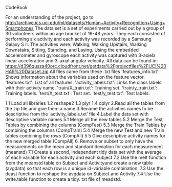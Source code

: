 CodeBook

For an understanding of the project, go to 
http://archive.ics.uci.edu/ml/datasets/Human+Activity+Recognition+Using+Smartphones
The data set is a set of experiments carried out by a group of 30 volunteers within an age bracket of 19-48 years. They each consisted of performing six activity and each activity was recorded by a Samsung Galaxy S II. The activities were:
Walking, Walking Upstairs, Walking Downstairs, Sitting, Standing, and Laying.
Using the embedded accelerometer and gyroscope each activity was captured with 3-axiela linear acceleration and 3-axial angular velocity. 
All data can be found in:
https://d396qusza40orc.cloudfront.net/getdata%2Fprojectfiles%2FUCI%20HAR%20Dataset.zip 
All files came from these .txt files
'features_info.txt': Shows information about the variables used on the feature vector.
'features.txt': List of all features.
'activity_labels.txt': Links the class labels with their activity name.
'train/X_train.txt': Training set.
'train/y_train.txt': Training labels.
'test/X_test.txt': Test set.
'test/y_test.txt': Test labels.

1.1 Load all libraries
  1.2 reshape2
  1.3 plyr
  1.4 dplyr
2.Read all the tables from the zip file and give them a name
3.Rename the activities names to be descriptive from the ‘activity_labels.txt’ file
4.Label the data set with descriptive variable names
5.1 Merge all the new tables
  5.2 Merge the Test Tables by combining the columns (CompTest)
  5.3 Merge the Train Tables by combining the columns (CompTrain)
  5.4 Merge the new Test and new Train tables combining the rows (CompAll)
  5.5 Give descriptive activity names for the new merged table (CompAll)
6. Remove or subset to only have the measurements on the mean and standard deviation for each measurement (meanstd)
7.1 Create a second, independent tidy data set with the average of each variable for each activity and each subject
  7.2.Use the melt function from the meanstd table on Subject and Activityand create a new table (avgdata) so that each row is a unique id-variable combination.
  7.3 Use the dcast function to reshape the avgdata on Subject and Activity 
  7.4 Use the write.table function to create a tidy. txt file of meadstd.
